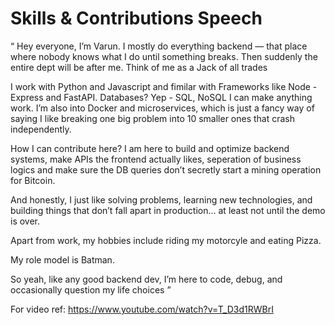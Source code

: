 # Skills & Contributions Speech

“ Hey everyone, I’m Varun. I mostly do everything backend — that place where nobody knows what I do until something breaks. Then suddenly the entire dept will be after me. Think of me as a Jack of all trades

I work with Python and Javascript and fimilar with Frameworks like Node - Express and FastAPI. Databases? Yep - SQL, NoSQL I can make anything work.
I’m also into Docker and microservices, which is just a fancy way of saying I like breaking one big problem into 10 smaller ones that crash independently.

How I can contribute here? I am here to build and optimize backend systems, make APIs the frontend actually likes, seperation of business logics and make sure the DB queries don’t secretly start a mining operation for Bitcoin.

And honestly, I just like solving problems, learning new technologies, and building things that don’t fall apart in production… at least not until the demo is over.

Apart from work, my hobbies include riding my motorcyle and eating Pizza.

My role model is Batman.

So yeah, like any good backend dev, I’m here to code, debug, and occasionally question my life choices ”

For video ref: https://www.youtube.com/watch?v=T_D3d1RWBrI
